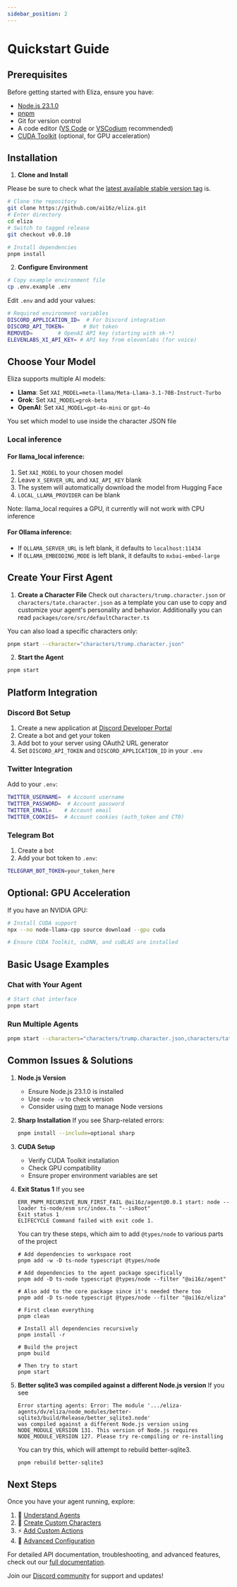 ```yaml
---
sidebar_position: 2
---
```


# Quickstart Guide

## Prerequisites

Before getting started with Eliza, ensure you have:

- [Node.js 23.1.0](https://docs.npmjs.com/downloading-and-installing-node-js-and-npm)
- [pnpm](https://pnpm.io/installation)
- Git for version control
- A code editor ([VS Code](https://code.visualstudio.com/) or [VSCodium](https://vscodium.com) recommended)
- [CUDA Toolkit](https://developer.nvidia.com/cuda-toolkit) (optional, for GPU acceleration)

## Installation

1. **Clone and Install**

Please be sure to check what the [latest available stable version tag](https://github.com/ai16z/eliza/tags) is.

```bash
# Clone the repository
git clone https://github.com/ai16z/eliza.git
# Enter directory
cd eliza
# Switch to tagged release
git checkout v0.0.10

# Install dependencies
pnpm install
```

2. **Configure Environment**

```bash
# Copy example environment file
cp .env.example .env
```

Edit `.env` and add your values:

```bash
# Required environment variables
DISCORD_APPLICATION_ID=  # For Discord integration
DISCORD_API_TOKEN=      # Bot token
REMOVED=        # OpenAI API key (starting with sk-*)
ELEVENLABS_XI_API_KEY= # API key from elevenlabs (for voice)
```

## Choose Your Model

Eliza supports multiple AI models:

- **Llama**: Set `XAI_MODEL=meta-llama/Meta-Llama-3.1-70B-Instruct-Turbo`
- **Grok**: Set `XAI_MODEL=grok-beta`
- **OpenAI**: Set `XAI_MODEL=gpt-4o-mini` or `gpt-4o`

You set which model to use inside the character JSON file

### Local inference

#### For llama_local inference:

1. Set `XAI_MODEL` to your chosen model
2. Leave `X_SERVER_URL` and `XAI_API_KEY` blank
3. The system will automatically download the model from Hugging Face
4. `LOCAL_LLAMA_PROVIDER` can be blank

Note: llama_local requires a GPU, it currently will not work with CPU inference

#### For Ollama inference:

- If `OLLAMA_SERVER_URL` is left blank, it defaults to `localhost:11434`
- If `OLLAMA_EMBEDDING_MODE` is left blank, it defaults to `mxbai-embed-large`

## Create Your First Agent

1. **Create a Character File**
   Check out `characters/trump.character.json` or `characters/tate.character.json` as a template you can use to copy and customize your agent's personality and behavior.
   Additionally you can read `packages/core/src/defaultCharacter.ts`

You can also load a specific characters only:

```bash
pnpm start --character="characters/trump.character.json"
```

2. **Start the Agent**

```bash
pnpm start
```

## Platform Integration

### Discord Bot Setup

1. Create a new application at [Discord Developer Portal](https://discord.com/developers/applications)
2. Create a bot and get your token
3. Add bot to your server using OAuth2 URL generator
4. Set `DISCORD_API_TOKEN` and `DISCORD_APPLICATION_ID` in your `.env`

### Twitter Integration

Add to your `.env`:

```bash
TWITTER_USERNAME=  # Account username
TWITTER_PASSWORD=  # Account password
TWITTER_EMAIL=    # Account email
TWITTER_COOKIES=  # Account cookies (auth_token and CT0)
```

### Telegram Bot
1. Create a bot
2. Add your bot token to `.env`:

```bash
TELEGRAM_BOT_TOKEN=your_token_here
```

## Optional: GPU Acceleration

If you have an NVIDIA GPU:

```bash
# Install CUDA support
npx --no node-llama-cpp source download --gpu cuda

# Ensure CUDA Toolkit, cuDNN, and cuBLAS are installed
```

## Basic Usage Examples

### Chat with Your Agent

```bash
# Start chat interface
pnpm start
```

### Run Multiple Agents

```bash
pnpm start --characters="characters/trump.character.json,characters/tate.character.json"
```

## Common Issues & Solutions

1. **Node.js Version**

   - Ensure Node.js 23.1.0 is installed
   - Use `node -v` to check version
   - Consider using [nvm](https://github.com/nvm-sh/nvm) to manage Node versions

2. **Sharp Installation**
   If you see Sharp-related errors:

   ```bash
   pnpm install --include=optional sharp
   ```

3. **CUDA Setup**
   - Verify CUDA Toolkit installation
   - Check GPU compatibility
   - Ensure proper environment variables are set

4. **Exit Status 1**
   If you see
   ```
   ERR_PNPM_RECURSIVE_RUN_FIRST_FAIL @ai16z/agent@0.0.1 start: node --loader ts-node/esm src/index.ts "--isRoot"
   Exit status 1
   ELIFECYCLE Command failed with exit code 1.
   ```

   You can try these steps, which aim to add `@types/node` to various parts of the project

    ```
    # Add dependencies to workspace root
    pnpm add -w -D ts-node typescript @types/node

    # Add dependencies to the agent package specifically
    pnpm add -D ts-node typescript @types/node --filter "@ai16z/agent"

    # Also add to the core package since it's needed there too
    pnpm add -D ts-node typescript @types/node --filter "@ai16z/eliza"

    # First clean everything
    pnpm clean

    # Install all dependencies recursively
    pnpm install -r

    # Build the project
    pnpm build

    # Then try to start
    pnpm start
    ```
5. **Better sqlite3 was compiled against a different Node.js version**
   If you see

   ```
   Error starting agents: Error: The module '.../eliza-agents/dv/eliza/node_modules/better-sqlite3/build/Release/better_sqlite3.node'
   was compiled against a different Node.js version using
   NODE_MODULE_VERSION 131. This version of Node.js requires
   NODE_MODULE_VERSION 127. Please try re-compiling or re-installing
   ```

   You can try this, which will attempt to rebuild better-sqlite3.

   ```bash
   pnpm rebuild better-sqlite3
   ```

## Next Steps

Once you have your agent running, explore:

1. 🤖 [Understand Agents](./core/agents.md)
2. 📝 [Create Custom Characters](./core/characterfile.md)
3. ⚡ [Add Custom Actions](./core/actions.md)
4. 🔧 [Advanced Configuration](./guides/configuration.md)

For detailed API documentation, troubleshooting, and advanced features, check out our [full documentation](https://ai16z.github.io/eliza/).

Join our [Discord community](https://discord.gg/ai16z) for support and updates!
